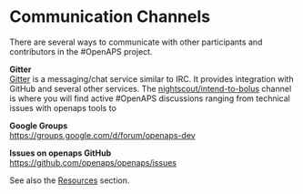 # Communication Channels

There are several ways to communicate with other participants and contributors in the #OpenAPS project.

**Gitter**<br> 
[Gitter](https://gitter.im/) is a messaging/chat service similar to IRC. It provides integration with GitHub and several other services. The [nightscout/intend-to-bolus]( https://gitter.im/nightscout/intend-to-bolus) channel is where you will find active #OpenAPS discussions ranging from technical issues with openaps tools to 

**Google Groups**<br> https://groups.google.com/d/forum/openaps-dev

**Issues on openaps GitHub**<br> https://github.com/openaps/openaps/issues

See also the [Resources](../Resources/resources.md) section.